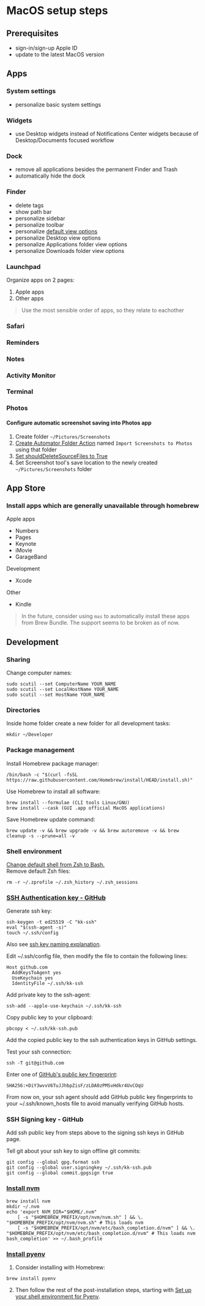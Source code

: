 # MacOS setup steps

## Prerequisites

- sign-in/sign-up Apple ID
- update to the latest MacOS version

## Apps

### System settings

- personalize basic system settings

### Widgets

- use Desktop widgets instead of Notifications Center widgets because of Desktop/Documents focused workflow

### Dock

- remove all applications besides the permanent Finder and Trash
- automatically hide the dock

### Finder

- delete tags
- show path bar
- personalize sidebar
- personalize toolbar
- personalize [default view options](https://support.apple.com/en-uz/guide/mac-help/mchldaafb302/mac)
- personalize Desktop view options
- personalize Applications folder view options
- personalize Downloads folder view options

### Launchpad

Organize apps on 2 pages:  
1. Apple apps
2. Other apps

> Use the most sensible order of apps, so they relate to eachother

### Safari

### Reminders

### Notes

### Activity Monitor

### Terminal

### Photos

#### Configure automatic screenshot saving into Photos app

1. Create folder `~/Pictures/Screenshots`
2. [Create Automator Folder Action](https://www.quora.com/Can-I-make-my-macOS-screenshots-automatically-save-to-the-Photos-app-instead-of-the-desktop) named `Import Screenshots to Photos` using that folder
3. [Set shouldDeleteSourceFiles to True](https://discussions.apple.com/thread/7618522?sortBy=rank)
4. Set Screenshot tool's save location to the newly created `~/Pictures/Screenshots` folder

## App Store

### Install apps which are generally unavailable through homebrew

Apple apps

- Numbers
- Pages
- Keynote
- iMovie
- GarageBand

Development

- Xcode

Other

- Kindle

> In the future, consider using `mas` to automatically install these apps from Brew Bundle. The support seems to be broken as of now.

## Development

### Sharing

Change computer names:

```
sudo scutil --set ComputerName YOUR_NAME
sudo scutil --set LocalHostName YOUR_NAME
sudo scutil --set HostName YOUR_NAME
```

### Directories

Inside home folder create a new folder for all development tasks:

```
mkdir ~/Developer
```

### Package management

Install Homebrew package manager:

```
/bin/bash -c "$(curl -fsSL https://raw.githubusercontent.com/Homebrew/install/HEAD/install.sh)"
```

Use Homebrew to install all software:

```
brew install --formulae (CLI tools Linux/GNU)
brew install --cask (GUI .app official MacOS applications)
```

Save Homebrew update command:

```
brew update -v && brew upgrade -v && brew autoremove -v && brew cleanup -s --prune=all -v
```

### Shell environment

[Change default shell from Zsh to Bash.](https://stackoverflow.com/questions/77052638/changing-default-shell-from-zsh-to-bash-on-macos-catalina-and-beyond)  
Remove default Zsh files:

```
rm -r ~/.zprofile ~/.zsh_history ~/.zsh_sessions
```

### [SSH Authentication key - GitHub](https://docs.github.com/en/authentication/connecting-to-github-with-ssh/generating-a-new-ssh-key-and-adding-it-to-the-ssh-agent)

Generate ssh key:

```
ssh-keygen -t ed25519 -C "kk-ssh"
eval "$(ssh-agent -s)"
touch ~/.ssh/config
```

Also see [ssh key naming explanation](https://stackoverflow.com/questions/72626602/what-shall-i-use-as-a-comment-while-creating-the-ssh-key-and-how-this-comment-wi).

Edit ~/.ssh/config file, then modify the file to contain the following lines:

```
Host github.com
  AddKeysToAgent yes
  UseKeychain yes
  IdentityFile ~/.ssh/kk-ssh
```

Add private key to the ssh-agent:

```
ssh-add --apple-use-keychain ~/.ssh/kk-ssh
```

Copy public key to your clipboard:

```
pbcopy < ~/.ssh/kk-ssh.pub
```

Add the copied public key to the ssh authentication keys in GitHub settings.

Test your ssh connection:

```
ssh -T git@github.com
```

Enter one of [GitHub's public key fingerprint](https://docs.github.com/en/authentication/keeping-your-account-and-data-secure/githubs-ssh-key-fingerprints):

```
SHA256:+DiY3wvvV6TuJJhbpZisF/zLDA0zPMSvHdkr4UvCOqU
```

From now on, your ssh agent should add GitHub public key fingerprints to your ~/.ssh/known_hosts file to avoid manually verifying GitHub hosts.

### SSH Signing key - GitHub

Add ssh public key from steps above to the signing ssh keys in GitHub page.

Tell git about your ssh key to sign offline git commits:

```
git config --global gpg.format ssh
git config --global user.signingkey ~/.ssh/kk-ssh.pub
git config --global commit.gpgsign true
```

### [Install nvm](https://formulae.brew.sh/formula/nvm)

```
brew install nvm
mkdir ~/.nvm
echo 'export NVM_DIR="$HOME/.nvm"
    [ -s "$HOMEBREW_PREFIX/opt/nvm/nvm.sh" ] && \. "$HOMEBREW_PREFIX/opt/nvm/nvm.sh" # This loads nvm
    [ -s "$HOMEBREW_PREFIX/opt/nvm/etc/bash_completion.d/nvm" ] && \. "$HOMEBREW_PREFIX/opt/nvm/etc/bash_completion.d/nvm" # This loads nvm bash_completion' >> ~/.bash_profile
```

### [Install pyenv](https://github.com/pyenv/pyenv?tab=readme-ov-file#installation)

1. Consider installing with Homebrew:

```
brew install pyenv
```

2. Then follow the rest of the post-installation steps, starting with [Set up your shell environment for Pyenv](https://github.com/pyenv/pyenv?tab=readme-ov-file#set-up-your-shell-environment-for-pyenv).
